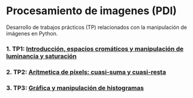 # Procesamiento de imagenes (PDI)

Desarrollo de trabajos prácticos (TP) relacionados con la manipulación de imágenes en Python.

### 1. TP1: [Introducción, espacios cromáticos y manipulación de luminancia y saturación](https://github.com/Alejandro-ZZ/Image-Processing-UNS/tree/master/TP1)

### 2. TP2: [Arítmetica de píxels: cuasi-suma y cuasi-resta](https://github.com/Alejandro-ZZ/Image-Processing-UNS/tree/master/TP2)

### 3. TP3: [Gráfica y manipulación de histogramas](https://github.com/Alejandro-ZZ/Image-Processing-UNS/tree/master/TP3)
